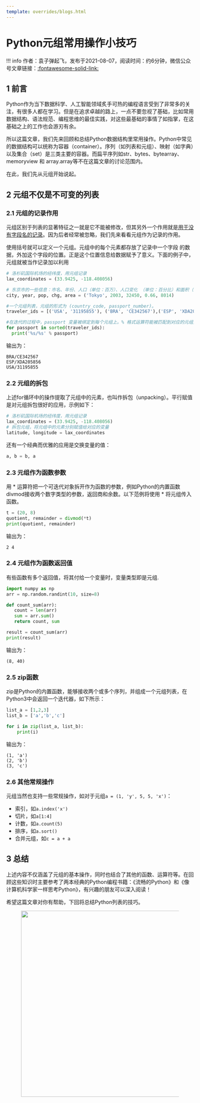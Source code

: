 ```yaml
---
template: overrides/blogs.html
---
```


# Python元组常用操作小技巧

!!! info
    作者：袁子弹起飞，发布于2021-08-07，阅读时间：约6分钟，微信公众号文章链接：[:fontawesome-solid-link:](https://mp.weixin.qq.com/s/p_Cva92Md_N7k6ohXzc-fA)

## 1 前言

Python作为当下数据科学、人工智能领域炙手可热的编程语言受到了非常多的关注，有很多人都在学习。但是在追求卓越的路上，一点不要忽视了基础，比如常用数据结构、语法规范、编程思维的最佳实践，对这些最基础的事情了如指掌，在这基础之上的工作也会游刃有余。

所以这篇文章，我们先来回顾和总结Python数据结构里常用操作。Python中常见的数据结构可以统称为容器（container）。序列（如列表和元组）、映射（如字典）以及集合（set）是三类主要的容器。而扁平序列如str、bytes、bytearray、memoryview 和 array.array等不在这篇文章的讨论范围内。

在此，我们先从元组开始说起。

## 2 元组不仅是不可变的列表

### 2.1 元组的记录作用

元组区别于列表的显著特征之一就是它不能被修改，但其另外一个作用就是[用于没有字段名的记录](https://book.douban.com/subject/27028517/)。因为后者经常被忽略，我们先来看看元组作为记录的作用。

使用括号就可以定义一个元组。元组中的每个元素都存放了记录中一个字段 的数据，外加这个字段的位置。正是这个位置信息给数据赋予了意义。下面的例子中，元组就被当作记录加以利用

```Python
# 洛杉矶国际机场的经纬度，用元组记录
lax_coordinates = (33.9425, -118.408056)

# 东京市的一些信息：市名、年份、人口（单位：百万）、人口变化 （单位：百分比）和面积（单位：平方千米），用元组记录
city, year, pop, chg, area = ('Tokyo', 2003, 32450, 0.66, 8014)

#一个元组列表，元组的形式为 (country_code, passport_number)。
traveler_ids = [('USA', '31195855'), ('BRA', 'CE342567'),('ESP', 'XDA205856')]

#在迭代的过程中，passport 变量被绑定到每个元组上。% 格式运算符能被匹配到对应的元组元素上。
for passport in sorted(traveler_ids):
  print('%s/%s' % passport)
```

输出为：

```
BRA/CE342567
ESP/XDA205856
USA/31195855
```

### 2.2 元组的拆包

上述for循环中的操作提取了元组中的元素，也叫作拆包（unpacking）。平行赋值是对元组拆包很好的应用，示例如下：

```Python
# 洛杉矶国际机场的经纬度，用元组记录
lax_coordinates = (33.9425, -118.408056)
# 拆包元组，将元组中的元素分别赋值给对应的变量
latitude, longitude = lax_coordinates
```

还有一个经典而优雅的应用是交换变量的值：

```Python
a, b = b, a
```

### 2.3 元组作为函数参数

用 * 运算符把一个可迭代对象拆开作为函数的参数，例如Python的内置函数divmod接收两个数字类型的参数，返回商和余数。以下范例将使用 * 将元组传入函数。

```Python
t = (20, 8)
quotient, remainder = divmod(*t)
print(quotient, remainder)
```
输出为：

```
2 4
```

### 2.4 元组作为函数返回值

有些函数有多个返回值，将其付给一个变量时，变量类型即是元组.

```Python
import numpy as np
arr = np.random.randint(10, size=8)

def count_sum(arr):
   count = len(arr)
   sum = arr.sum()
   return count, sum

result = count_sum(arr)
print(result)
```

输出为：

```
(8, 40)
```

### 2.5 zip函数

zip是Python的内置函数，能够接收两个或多个序列，并组成一个元组列表，在Python3中会返回一个迭代器，如下所示：

```Python
list_a = [1,2,3]
list_b = ['a','b','c']

for i in zip(list_a, list_b):
    print(i)
```

输出为：

```
(1, 'a')
(2, 'b')
(3, 'c')
```

### 2.6 其他常规操作

元组当然也支持一些常规操作，如对于元组`a = (1, 'y', 5, 5, 'x')`：

- 索引，如`a.index('x')`
- 切片，如`a[1:4]`
- 计数，如`a.count(5)`
- 排序，如`a.sort()`
- 合并元组，如`c = a + a`

## 3 总结

上述内容不仅涵盖了元组的基本操作，同时也结合了其他的函数、运算符等。在回顾这些知识时主要参考了两本经典的Python编程书籍：《流畅的Python》和《像计算机科学家一样思考Python》，有兴趣的朋友可以深入阅读！

希望这篇文章对你有帮助，下回将总结Python列表的技巧。

<figure>
  <img src="https://cdn.jsdelivr.net/gh/BulletTech2021/Pics/2021-6-14/1623639526512-1080P%20(Full%20HD)%20-%20Tail%20Pic.png" width="500" />
</figure>
